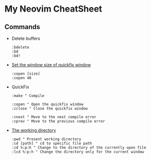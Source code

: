 # My Neovim CheatSheet

## Commands

- Delete buffers

  ```console
  :bdelete
  :bd
  :bd!
  ```

- [Set the window size of quickfix window](https://stackoverflow.com/questions/42217825/vim-how-to-set-the-window-size-of-quickfix-window)

  ```console
  :copen [size]
  :copen 40
  ```

- QuickFix

  ```console
  :make " Compile

  :copen " Open the quickfix window
  :cclose " Close the quickfix window

  :cnext " Move to the next compile error
  :cprev " Move to the previous compile error
  ```

- [The working directory](https://vim.fandom.com/wiki/Set_working_directory_to_the_current_file)

  ```console
  :pwd " Present working directory
  :cd [path] " cd to specific file path
  :cd %:p:h " Change to the directory of the currently open file
  :lcd %:p:h " Change the directory only for the current window
  ```
